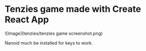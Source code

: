 # Tenzies game made with Create React App

![Image](tenzies/tenzies game screenshot.png)

Nanoid much be installed for keys to work.
